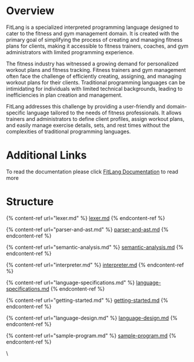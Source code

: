 # Overview

FitLang is a specialized interpreted programming language designed to cater to the fitness and gym management domain. It is created with the primary goal of simplifying the process of creating and managing fitness plans for clients, making it accessible to fitness trainers, coaches, and gym administrators with limited programming experience.

The fitness industry has witnessed a growing demand for personalized workout plans and fitness tracking. Fitness trainers and gym management often face the challenge of efficiently creating, assigning, and managing workout plans for their clients. Traditional programming languages can be intimidating for individuals with limited technical backgrounds, leading to inefficiencies in plan creation and management.

FitLang addresses this challenge by providing a user-friendly and domain-specific language tailored to the needs of fitness professionals. It allows trainers and administrators to define client profiles, assign workout plans, and easily manage exercise details, sets, and rest times without the complexities of traditional programming languages.

# Additional Links
To read the documentation please click [FitLang Documentation](https://fitlang.gitbook.io/fitlang/) to read more
# Structure

{% content-ref url="lexer.md" %}
[lexer.md](lexer.md)
{% endcontent-ref %}

{% content-ref url="parser-and-ast.md" %}
[parser-and-ast.md](parser-and-ast.md)
{% endcontent-ref %}

{% content-ref url="semantic-analysis.md" %}
[semantic-analysis.md](semantic-analysis.md)
{% endcontent-ref %}

{% content-ref url="interpreter.md" %}
[interpreter.md](interpreter.md)
{% endcontent-ref %}

{% content-ref url="language-specifications.md" %}
[language-specifications.md](language-specifications.md)
{% endcontent-ref %}

{% content-ref url="getting-started.md" %}
[getting-started.md](getting-started.md)
{% endcontent-ref %}

{% content-ref url="language-design.md" %}
[language-design.md](language-design.md)
{% endcontent-ref %}

{% content-ref url="sample-program.md" %}
[sample-program.md](sample-program.md)
{% endcontent-ref %}



\

